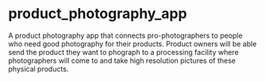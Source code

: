 # product_photography_app
A product photography app that connects pro-photographers to people who need good photography for their products. Product owners will be able send the product they want to phograph to a processing facility where photographers will come to and take high resolution pictures of these physical products.

